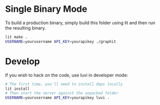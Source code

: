 
# Single Binary Mode

To build a production binary, simply build this folder using lit and then run
the resulting binary.

```sh
lit make .
USERNAME=yourusername API_KEY=yourapikey ./graphit
```

# Develop

If you wish to hack on the code, use luvi in developer mode:

```sh
# The first time, you'll need to install deps locally
lit install
# Then start the server against the unpacked folder
USERNAME=yourusername API_KEY=yourapikey luvi .
```
